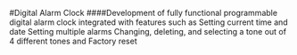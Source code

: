 #Digital Alarm Clock
####Development of fully functional programmable digital alarm clock integrated with features such as Setting current time and date Setting multiple alarms Changing, deleting, and selecting a tone out of 4 different tones and Factory reset
